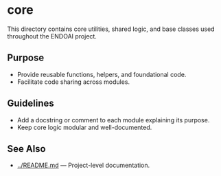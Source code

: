 # core

This directory contains core utilities, shared logic, and base classes used throughout the ENDOAI project.

## Purpose

- Provide reusable functions, helpers, and foundational code.
- Facilitate code sharing across modules.

## Guidelines

- Add a docstring or comment to each module explaining its purpose.
- Keep core logic modular and well-documented.

## See Also

- [../README.md](../README.md) — Project-level documentation.
